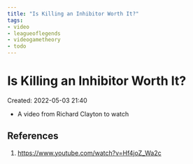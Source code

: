 ```yaml
---
title: "Is Killing an Inhibitor Worth It?"
tags:
- video
- leagueoflegends
- videogametheory
- todo
---
```

# Is Killing an Inhibitor Worth It?

Created: 2022-05-03 21:40  

- A video from Richard Clayton to watch

## References
1. https://www.youtube.com/watch?v=Hf4joZ_Wa2c

